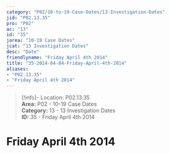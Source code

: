 ```yaml
---  
category: "P02/10-to-19-Case-Dates/13-Investigation-Dates"  
jid: "P02.13.35"  
pro: "P02"  
ac: "13"  
id: "35"  
jarea: "10-19 Case Dates"  
jcat: "13 Investigation Dates"  
desc: "Date"  
friendlyname: "Friday April 4th 2014"  
title: "35-2014-04-04-Friday-April-4th-2014"  
aliases:   
- "P02.13.35"  
- "Friday April 4th 2014"  
---  
```

>[!info]- Location: P02.13.35  
>**Area:** P02 - 10-19 Case Dates  
>**Category:** 13 - 13 Investigation Dates  
>**ID:** 35 - Friday April 4th 2014  
  
# Friday April 4th 2014  
